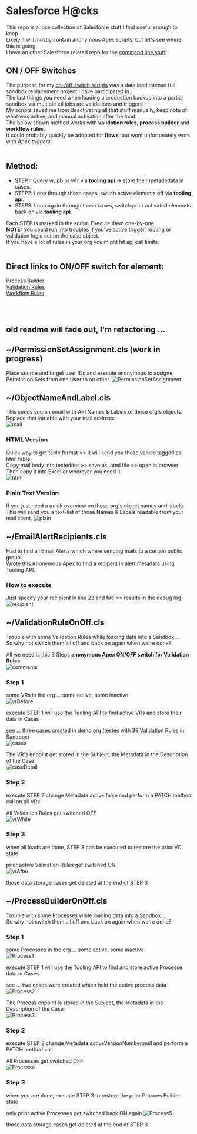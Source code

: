 # Salesforce H@cks
This repo is a lose collection of Salesforce stuff I find useful enough to keep. <br>
Likely it will mostly contain anonymous Apex scripts, but let's see where this is going. <br> 
I have an other Salesforce related repo for the [command line stuff](https://github.com/HeikoKramer/sfdx) <br>

## ON / OFF Switches
The purpose for my [on-/off switch scripts](https://github.com/HeikoKramer/sfhcks/tree/master/OnOffSwitches) was a data load intense full sandbox replacement project I have participated in. <br> 
The last things you need when loading a production backup into a partial sandbox via multiple etl jobs are validations and triggers. <br>
My scripts saved me from deactivating all that stuff manually, keep note of what was active, and manual activation after the load. <br>
The below shown method works with **validation rules**, **process builder** and **workflow rules**. <br>
It could probably quickly be adopted for **flows**, but wont unfortunately work with *Apex triggers*. <br> 
<br>
## Method:
* STEP1: Query vr, pb or wfr via **tooling api** -> store their metadedata in cases. <br>
* STEP2: Loop through those cases, switch active elements off via **tooling api**. <br>
* STEP3: Loop again through those cases, switch prior activated elements back on via **tooling api**. <br>

Each STEP is marked in the script. Execute them one-by-one. <br>
**NOTE:** You could run into troubles if you've active trigger, routing or validation logic set on the case object. <br>
If you have a lot of rules in your org you might hit api call limits. <br> 
<br>
## Direct links to ON/OFF switch for element:
[Process Builder](https://github.com/HeikoKramer/sfhcks/blob/master/OnOffSwitches/ProcessBuilderOnOff) <br>
[Validation Rules](https://github.com/HeikoKramer/sfhcks/blob/master/OnOffSwitches/ValidationRuleOnOff) <br>
[Workflow Rules](https://github.com/HeikoKramer/sfhcks/blob/master/OnOffSwitches/WorkflowRuleOnOff) <br>

<br>
<br>

old readme will fade out, I'm refactoring … <br>
----


## ~/PermissionSetAssignment.cls (work in progress)
Place source and target user IDs and execute anonymous to assigne Permission Sets from one User to an other.
![PermissionSetAssignment](https://github.com/HeikoKramer/sfhcks/blob/master/img/psa.png)

## ~/ObjectNameAndLabel.cls
This sends you an email with API Names & Labels of those org's objects. 
Replace that variable with your mail address:  
![mail](https://github.com/HeikoKramer/sfhcks/blob/master/img/mail.png)

### HTML Version
Quick way to get table format  >> it will send you those values tagged as html table.  
Copy mail body into texteditor >> save as .html file >> open in browser  
Then copy it into Excel or wherever you need it.    
![html](https://github.com/HeikoKramer/sfhcks/blob/master/img/html.png)

### Plain Text Version
If you just need a quick overview on those org's object names and labels.
This will send you a text-list of those Names & Labels readable from your mail client.
![plain](https://github.com/HeikoKramer/sfhcks/blob/master/img/plain.png)

## ~/EmailAlertRecipients.cls
Had to find all Email Alerts which where sending mails to a certain public group.  
Wrote this Anonymous Apex to find a recipent in alert metadata using Tooling API.

### How to execute 
Just specify your recipient in line 23 and fire >> results in the debug log
![recipient](https://github.com/HeikoKramer/sfhcks/blob/master/img/recipient.png)

## ~/ValidationRuleOnOff.cls
Trouble with some Validation Rules while loading data into a Sandbox …  
So why not switch them all off and back on again when we're done?

All we need is this 3 Steps **anonymous Apex ON/OFF switch for Validation Rules**  
![comments](https://github.com/HeikoKramer/sfhcks/blob/master/img/comments.png)


### Step 1 
some VRs in the org … some active, some inactive  
![vrBefore](https://github.com/HeikoKramer/sfhcks/blob/master/img/vrBefore.png)

execute STEP 1 will use the Tooling API to find active VRs and store their data in Cases

see … three cases created in demo org (testes with 39 Validation Rules in Sandbox)  
![cases](https://github.com/HeikoKramer/sfhcks/blob/master/img/cases.png)

The VR's enpoint get stored in the Subject, the Metadata in the Description of the Case  
![caseDetail](https://github.com/HeikoKramer/sfhcks/blob/master/img/caseDetail.png)


### Step 2
execute STEP 2 change Metadata active:false and perform a PATCH method call on all VRs  

All Validation Rules get switched OFF  
![vrWhile](https://github.com/HeikoKramer/sfhcks/blob/master/img/vrWhile.png)


### Step 3
when all loads are done, STEP 3 can be executed to restore the prior VC state  

prior active Validation Rules get switched ON  
![vrAfter](https://github.com/HeikoKramer/sfhcks/blob/master/img/vrAfter.png)

those data storage cases get deleted at the end of STEP 3 

## ~/ProcessBuilderOnOff.cls
Trouble with some Processes while loading data into a Sandbox …  
So why not switch them all off and back on again when we're done?

### Step 1 
some Processes in the org … some active, some inactive  
![Process1](https://github.com/HeikoKramer/sfhcks/blob/master/img/Process1.png)

execute STEP 1 will use the Tooling API to find and store active Processe data in Cases

see … two cases were created which hold the active process data
![Process2](https://github.com/HeikoKramer/sfhcks/blob/master/img/Process2.png)

The Process enpoint is stored in the Subject, the Metadata in the Description of the Case  
![Process3](https://github.com/HeikoKramer/sfhcks/blob/master/img/Process3.png)


### Step 2
execute STEP 2 change Metadata activeVersionNumber:null and perform a PATCH method call  

All Processes get switched OFF  
![Process4](https://github.com/HeikoKramer/sfhcks/blob/master/img/Process4.png)


### Step 3
when you are done, execute STEP 3 to restore the prior Procces Builder state  

only prior active Processes get switched back ON again
![Process5](https://github.com/HeikoKramer/sfhcks/blob/master/img/Process5.png)

those data storage cases get deleted at the end of STEP 3 
